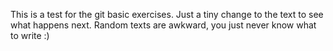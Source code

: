 This is a test for the git basic exercises.
Just a tiny change to the text to see what happens next.
Random texts are awkward, you just never know what to write :) 
